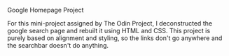 Google Homepage Project

For this mini-project assigned by The Odin Project, I deconstructed the google search page and rebuilt it using HTML and CSS. This project is purely based on alignment and styling, so the links don't go anywhere and the searchbar doesn't do anything.
